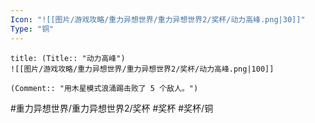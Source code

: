 ```yaml
---
Icon: "![[图片/游戏攻略/重力异想世界/重力异想世界2/奖杯/动力高峰.png|30]]"
Type: "铜"
---
```

```ad-common-bronze-trophy
title: (Title:: "动力高峰")
![[图片/游戏攻略/重力异想世界/重力异想世界2/奖杯/动力高峰.png|100]]

(Comment:: "用木星模式浪涌踢击败了 5 个敌人。")
```

#重力异想世界/重力异想世界2/奖杯 #奖杯 #奖杯/铜
